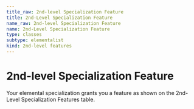 ```yaml
---
title_raw: 2nd-level Specialization Feature
title: 2nd-Level Specialization Feature
name_raw: 2nd-level Specialization Feature
name: 2nd-Level Specialization Feature
type: classes
subtype: elementalist
kind: 2nd-level features
---
```


# 2nd-level Specialization Feature

Your elemental specialization grants you a feature as shown on the 2nd-Level Specialization Features table.
